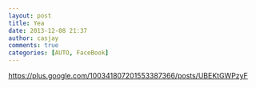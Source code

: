 ```yaml
---
layout: post
title: Yea
date: 2013-12-08 21:37
author: casjay
comments: true
categories: [AUTO, FaceBook]
---
```


<https://plus.google.com/100341807201553387366/posts/UBEKtGWPzyF>  
